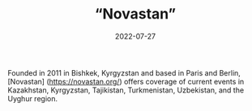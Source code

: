 ﻿---
countries: ["Kazakhstan"]
category: [“Independent media”]
tags: [“media publication”, “news”, “Central Asia media”]
dates: [2011-2022]
data_type: [“news”] 
title: [“Novastan”]
date: [2022-07-27]
language: [“English”, “French”, “German”]
description: [ Offers coverage of current events in Kazakhstan, Kyrgyzstan, Tajikistan, Turkmenistan, Uzbekistan, and the Uyghur region. ]
---

Founded in 2011 in Bishkek, Kyrgyzstan and based in Paris and Berlin, [Novastan] (https://novastan.org/) offers coverage of current events in Kazakhstan, Kyrgyzstan, Tajikistan, Turkmenistan, Uzbekistan, and the Uyghur region.
